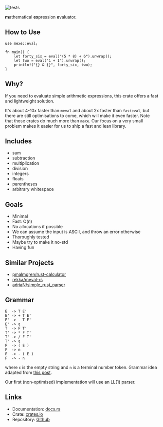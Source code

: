 ![tests](https://github.com/yds12/mexe/actions/workflows/unit.yml/badge.svg)

**m**athematical **ex**pression **e**valuator.

## How to Use

    use mexe::eval;

    fn main() {
        let forty_six = eval("(5 * 8) + 6").unwrap();
        let two = eval("1 + 1").unwrap();
        println!("{} & {}", forty_six, two);
    }

## Why?

If you need to evaluate simple arithmetic expressions, this crate offers a fast
and lightweight solution.

It's about 4-10x faster than `meval` and about 2x faster than `fasteval`, but
there are still optimisations to come, which will make it even faster. Note that
those crates do much more than `mexe`. Our focus on a very small problem makes
it easier for us to ship a fast and lean library.

## Includes

- sum
- subtraction
- multiplication
- division
- integers
- floats
- parentheses
- arbitrary whitespace

## Goals

- Minimal
- Fast: O(n)
- No allocations if possible
- We can assume the input is ASCII, and throw an error otherwise
- Thoroughly tested
- Maybe try to make it no-std
- Having fun

## Similar Projects

- [pmalmgren/rust-calculator](https://github.com/pmalmgren/rust-calculator)
- [rekka/meval-rs](https://github.com/rekka/meval-rs)
- [adriaN/simple_rust_parser](https://github.com/adrianN/simple_rust_parser)

## Grammar

    E  -> T E'
    E' -> + T E'
    E' -> - T E'
    E' -> ε
    T  -> F T'
    T' -> * F T'
    T' -> / F T'
    T' -> ε
    F  -> ( E )
    F  -> n
    F  -> - ( E )
    F  -> - n

where `ε` is the empty string and `n` is a terminal number token. Grammar idea
adapted from [this post](https://stackoverflow.com/a/23845375).

Our first (non-optimised) implementation will use an LL(1) parser.

## Links

* Documentation: [docs.rs](https://docs.rs/mexe/latest)
* Crate: [crates.io](https://crates.io/crates/mexe)
* Repository: [Github](https://github.com/yds12/mexe)


